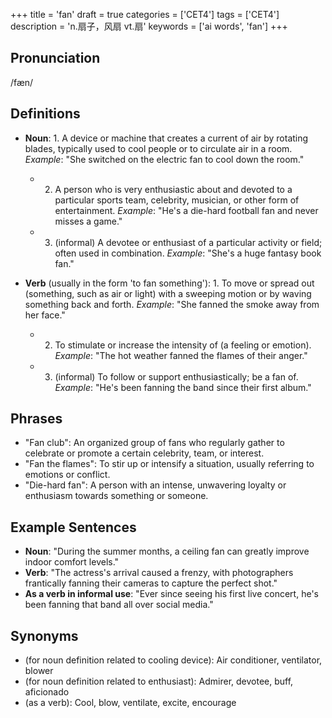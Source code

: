 +++
title = 'fan'
draft = true
categories = ['CET4']
tags = ['CET4']
description = 'n.扇子，风扇 vt.扇'
keywords = ['ai words', 'fan']
+++

## Pronunciation
/fæn/

## Definitions
- **Noun**: 1. A device or machine that creates a current of air by rotating blades, typically used to cool people or to circulate air in a room. *Example*: "She switched on the electric fan to cool down the room."
   - 2. A person who is very enthusiastic about and devoted to a particular sports team, celebrity, musician, or other form of entertainment. *Example*: "He's a die-hard football fan and never misses a game."
   - 3. (informal) A devotee or enthusiast of a particular activity or field; often used in combination. *Example*: "She's a huge fantasy book fan."
   
- **Verb** (usually in the form 'to fan something'): 1. To move or spread out (something, such as air or light) with a sweeping motion or by waving something back and forth. *Example*: "She fanned the smoke away from her face."
   - 2. To stimulate or increase the intensity of (a feeling or emotion). *Example*: "The hot weather fanned the flames of their anger."
   - 3. (informal) To follow or support enthusiastically; be a fan of. *Example*: "He's been fanning the band since their first album."

## Phrases
- "Fan club": An organized group of fans who regularly gather to celebrate or promote a certain celebrity, team, or interest.
- "Fan the flames": To stir up or intensify a situation, usually referring to emotions or conflict.
- "Die-hard fan": A person with an intense, unwavering loyalty or enthusiasm towards something or someone.

## Example Sentences
- **Noun**: "During the summer months, a ceiling fan can greatly improve indoor comfort levels."
- **Verb**: "The actress's arrival caused a frenzy, with photographers frantically fanning their cameras to capture the perfect shot."
- **As a verb in informal use**: "Ever since seeing his first live concert, he's been fanning that band all over social media."

## Synonyms
- (for noun definition related to cooling device): Air conditioner, ventilator, blower
- (for noun definition related to enthusiast): Admirer, devotee, buff, aficionado
- (as a verb): Cool, blow, ventilate, excite, encourage
